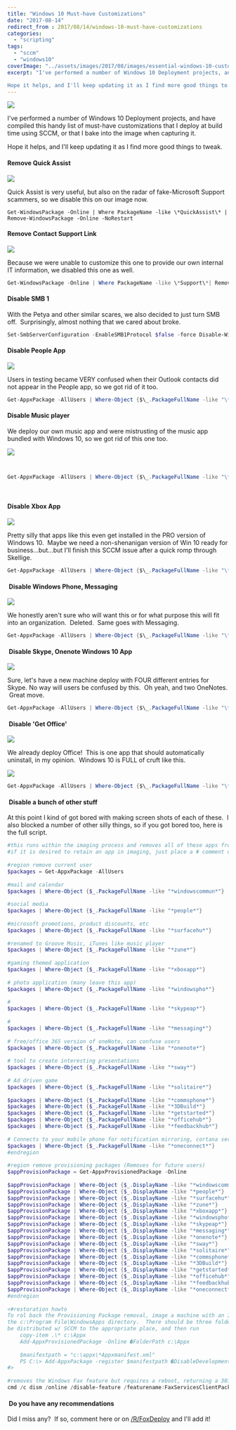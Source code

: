 ```yaml
---
title: "Windows 10 Must-have Customizations"
date: "2017-08-14"
redirect_from : 2017/08/14/windows-10-must-have-customizations
categories: 
  - "scripting"
tags: 
  - "sccm"
  - "windows10"
coverImage: "../assets/images/2017/08/images/essential-windows-10-customizations.png"
excerpt: "I've performed a number of Windows 10 Deployment projects, and have compiled this handy list of must-have customizations that I deploy at build time using SCCM, or that I bake into the image when capturing it.

Hope it helps, and I'll keep updating it as I find more good things to tweak."
---
```


![](../assets/images/2017/08/images/essential-windows-10-customizations.png?w=636)

I've performed a number of Windows 10 Deployment projects, and have compiled this handy list of must-have customizations that I deploy at build time using SCCM, or that I bake into the image when capturing it.

Hope it helps, and I'll keep updating it as I find more good things to tweak.

#### Remove Quick Assist

![](../assets/images/2017/08/images/quickassist.png?w=636)

Quick Assist is very useful, but also on the radar of fake-Microsoft Support scammers, so we disable this on our image now.

```powersherll
Get-WindowsPackage -Online | Where PackageName -like \*QuickAssist\* | Remove-WindowsPackage -Online -NoRestart
```

#### Remove Contact Support Link

![](../assets/images/2017/08/images/support.png?w=636)

Because we were unable to customize this one to provide our own internal IT information, we disabled this one as well.

```powershell
Get-WindowsPackage -Online | Where PackageName -like \*Support\*| Remove-WindowsPackage -Online -NoRestart 
```

#### Disable SMB 1

With the Petya and other similar scares, we also decided to just turn SMB off.  Surprisingly, almost nothing that we cared about broke.

```powershell
Set-SmbServerConfiguration -EnableSMB1Protocol $false -force Disable-WindowsOptionalFeature -Online -FeatureName smb1protocol -NoRestart
```

#### Disable People App

![](../assets/images/2017/08/images/people.png?w=636)

Users in testing became VERY confused when their Outlook contacts did not appear in the People app, so we got rid of it too.

```powershell
Get-AppxPackage -AllUsers | Where-Object {$\_.PackageFullName -like "\*people\*"} | Remove-AppxPackage 
```

#### Disable Music player

We deploy our own music app and were mistrusting of the music app bundled with Windows 10, so we got rid of this one too.

![](../assets/images/2017/08/images/music.png?w=636)

```powershell


Get-AppxPackage -AllUsers | Where-Object {$\_.PackageFullName -like "\*zune\*"} | Remove-AppxPackage


```

 

#### Disable Xbox App

![](../assets/images/2017/08/images/xbox.png?w=636)

Pretty silly that apps like this even get installed in the PRO version of Windows 10.  Maybe we need a non-shenanigan version of Win 10 ready for business...but...but I'll finish this SCCM issue after a quick romp through Skellige.

```powershell
Get-AppxPackage -AllUsers | Where-Object {$\_.PackageFullName -like "\*xboxapp\*"} | Remove-AppxPackage 
```

####  Disable Windows Phone, Messaging

![](../assets/images/2017/08/images/phone.png?w=636)

We honestly aren't sure who will want this or for what purpose this will fit into an organization.  Deleted.  Same goes with Messaging.

```powershell
Get-AppxPackage -AllUsers | Where-Object {$\_.PackageFullName -like "\*windowspho\*"} | Remove-AppxPackage Get-AppxPackage -AllUsers | Where-Object {$\_.PackageFullName -like "\*messaging\*"} | Remove-AppxPackage 
```

####  Disable Skype, Onenote Windows 10 App

![](../assets/images/2017/08/images/skype.png?w=636)

Sure, let's have a new machine deploy with FOUR different entries for Skype. No way will users be confused by this.  Oh yeah, and two OneNotes.  Great move.

```powershell
Get-AppxPackage -AllUsers | Where-Object {$\_.PackageFullName -like "\*skypeap\*"} | Remove-AppxPackage Get-AppxPackage -AllUsers | Where-Object {$\_.PackageFullName -like "\*onenote\*"} | Remove-AppxPackage 
```

####  Disable 'Get Office'

![](../assets/images/2017/08/images/getoffcie.png?w=636)

We already deploy Office!  This is one app that should automatically uninstall, in my opinion.  Windows 10 is FULL of cruft like this.

![](../assets/images/2017/08/images/FP3134.jpg)

```powershell
Get-AppxPackage -AllUsers | Where-Object {$\_.PackageFullName -like "\*officehub\*"} | Remove-AppxPackage | Remove-AppxPackage 
```

####  Disable a bunch of other stuff

At this point I kind of got bored with making screen shots of each of these.  I also blocked a number of other silly things, so if you got bored too, here is the full script.

```powershell 
#this runs within the imaging process and removes all of these apps from the local user (SCCM / local system) and future users
#if it is desired to retain an app in imaging, just place a # comment character at the start of a line
 
#region remove current user
$packages = Get-AppxPackage -AllUsers
 
#mail and calendar
$packages | Where-Object {$_.PackageFullName -like "*windowscommun*"}     | Remove-AppxPackage
 
#social media
$packages | Where-Object {$_.PackageFullName -like "*people*"}            | Remove-AppxPackage
 
#microsoft promotions, product discounts, etc
$packages | Where-Object {$_.PackageFullName -like "*surfacehu*"}         | Remove-AppxPackage
 
#renamed to Groove Music, iTunes like music player
$packages | Where-Object {$_.PackageFullName -like "*zune*"}              | Remove-AppxPackage
 
#gaming themed application
$packages | Where-Object {$_.PackageFullName -like "*xboxapp*"}           | Remove-AppxPackage
 
# photo application (many leave this app)
$packages | Where-Object {$_.PackageFullName -like "*windowspho*"}        | Remove-AppxPackage
 
#
$packages | Where-Object {$_.PackageFullName -like "*skypeap*"}           | Remove-AppxPackage
 
#
$packages | Where-Object {$_.PackageFullName -like "*messaging*"}         | Remove-AppxPackage
 
# free/office 365 version of oneNote, can confuse users
$packages | Where-Object {$_.PackageFullName -like "*onenote*"}           | Remove-AppxPackage
 
# tool to create interesting presentations
$packages | Where-Object {$_.PackageFullName -like "*sway*"}              | Remove-AppxPackage
 
# Ad driven game
$packages | Where-Object {$_.PackageFullName -like "*solitaire*"}         | Remove-AppxPackage
 
$packages | Where-Object {$_.PackageFullName -like "*commsphone*"}        | Remove-AppxPackage
$packages | Where-Object {$_.PackageFullName -like "*3DBuild*"}           | Remove-AppxPackage
$packages | Where-Object {$_.PackageFullName -like "*getstarted*"}        | Remove-AppxPackage
$packages | Where-Object {$_.PackageFullName -like "*officehub*"}         | Remove-AppxPackage
$packages | Where-Object {$_.PackageFullName -like "*feedbackhub*"}       | Remove-AppxPackage
 
# Connects to your mobile phone for notification mirroring, cortana services
$packages | Where-Object {$_.PackageFullName -like "*oneconnect*"}        | Remove-AppxPackage
#endregion
 
#region remove provisioning packages (Removes for future users)
$appProvisionPackage = Get-AppxProvisionedPackage -Online
 
$appProvisionPackage | Where-Object {$_.DisplayName -like "*windowscommun*"} | Remove-AppxProvisionedPackage -Online
$appProvisionPackage | Where-Object {$_.DisplayName -like "*people*"}        | Remove-AppxProvisionedPackage -Online
$appProvisionPackage | Where-Object {$_.DisplayName -like "*surfacehu*"}     | Remove-AppxProvisionedPackage -Online
$appProvisionPackage | Where-Object {$_.DisplayName -like "*zune*"}          | Remove-AppxProvisionedPackage -Online
$appProvisionPackage | Where-Object {$_.DisplayName -like "*xboxapp*"}       | Remove-AppxProvisionedPackage -Online
$appProvisionPackage | Where-Object {$_.DisplayName -like "*windowspho*"}    | Remove-AppxProvisionedPackage -Online
$appProvisionPackage | Where-Object {$_.DisplayName -like "*skypeap*"}       | Remove-AppxProvisionedPackage -Online
$appProvisionPackage | Where-Object {$_.DisplayName -like "*messaging*"}     | Remove-AppxProvisionedPackage -Online
$appProvisionPackage | Where-Object {$_.DisplayName -like "*onenote*"}       | Remove-AppxProvisionedPackage -Online
$appProvisionPackage | Where-Object {$_.DisplayName -like "*sway*"}          | Remove-AppxProvisionedPackage -Online
$appProvisionPackage | Where-Object {$_.DisplayName -like "*solitaire*"}     | Remove-AppxProvisionedPackage -Online
$appProvisionPackage | Where-Object {$_.DisplayName -like "*commsphone*"}    | Remove-AppxProvisionedPackage -Online
$appProvisionPackage | Where-Object {$_.DisplayName -like "*3DBuild*"}       | Remove-AppxProvisionedPackage -Online
$appProvisionPackage | Where-Object {$_.DisplayName -like "*getstarted*"}    | Remove-AppxProvisionedPackage -Online
$appProvisionPackage | Where-Object {$_.DisplayName -like "*officehub*"}     | Remove-AppxProvisionedPackage -Online
$appProvisionPackage | Where-Object {$_.DisplayName -like "*feedbackhub*"}   | Remove-AppxProvisionedPackage -Online
$appProvisionPackage | Where-Object {$_.DisplayName -like "*oneconnect*"}    | Remove-AppxProvisionedPackage -Online
#endregion
 
<#restoration howto
To rol back the Provisioning Package removal, image a machine with an ISO and then copy the source files from
the c:\Program File\WindowsApps directory.  There should be three folders per Windows 10 app.  These need to
be distributed w/ SCCM to the appropriate place, and then run
    copy-item .\* c:\Appx
    Add-AppxProvisionedPackage -Online �FolderPath c:\Appx
 
    $manifestpath = "c:\appx\*Appxmanifest.xml"
    PS C:\> Add-AppxPackage -register $manifestpath �DisableDevelopmentMode
#>
 
#removes the Windows Fax feature but requires a reboot, returning a 3010 errorlevel.  Ignore this error
cmd /c dism /online /disable-feature /featurename:FaxServicesClientPackage /remove /NoRestart

```

####  Do you have any recommendations

Did I miss any?  If so, comment here or on [/R/FoxDeploy](http://www.reddit.com/r/FoxDeploy) and I'll add it!

